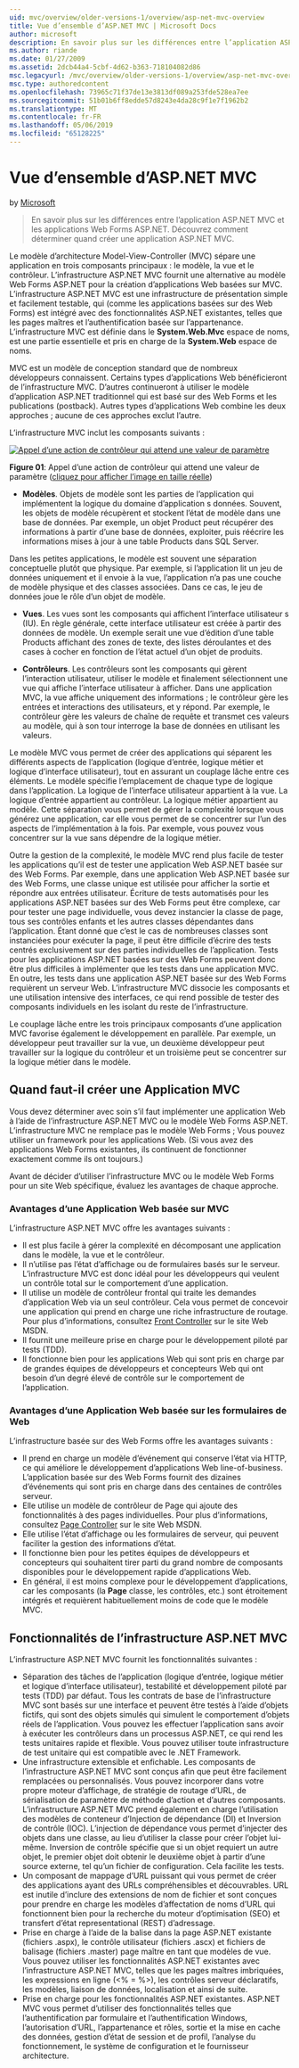 ```yaml
---
uid: mvc/overview/older-versions-1/overview/asp-net-mvc-overview
title: Vue d’ensemble d’ASP.NET MVC | Microsoft Docs
author: microsoft
description: En savoir plus sur les différences entre l’application ASP.NET MVC et les applications Web Forms ASP.NET. Découvrez comment déterminer quand créer une application ASP.NET MVC.
ms.author: riande
ms.date: 01/27/2009
ms.assetid: 2dcb44a4-5cbf-4d62-b363-718104082d86
msc.legacyurl: /mvc/overview/older-versions-1/overview/asp-net-mvc-overview
msc.type: authoredcontent
ms.openlocfilehash: 73965c71f37de13e3813df089a253fde528ea7ee
ms.sourcegitcommit: 51b01b6ff8edde57d8243e4da28c9f1e7f1962b2
ms.translationtype: MT
ms.contentlocale: fr-FR
ms.lasthandoff: 05/06/2019
ms.locfileid: "65128225"
---
```

# <a name="aspnet-mvc-overview"></a>Vue d’ensemble d’ASP.NET MVC

by [Microsoft](https://github.com/microsoft)

> En savoir plus sur les différences entre l’application ASP.NET MVC et les applications Web Forms ASP.NET. Découvrez comment déterminer quand créer une application ASP.NET MVC.

Le modèle d’architecture Model-View-Controller (MVC) sépare une application en trois composants principaux : le modèle, la vue et le contrôleur. L’infrastructure ASP.NET MVC fournit une alternative au modèle Web Forms ASP.NET pour la création d’applications Web basées sur MVC. L’infrastructure ASP.NET MVC est une infrastructure de présentation simple et facilement testable, qui (comme les applications basées sur des Web Forms) est intégré avec des fonctionnalités ASP.NET existantes, telles que les pages maîtres et l’authentification basée sur l’appartenance. L’infrastructure MVC est définie dans le **System.Web.Mvc** espace de noms, est une partie essentielle et pris en charge de la **System.Web** espace de noms.   
  
MVC est un modèle de conception standard que de nombreux développeurs connaissent. Certains types d’applications Web bénéficieront de l’infrastructure MVC. D’autres continueront à utiliser le modèle d’application ASP.NET traditionnel qui est basé sur des Web Forms et les publications (postback). Autres types d’applications Web combine les deux approches ; aucune de ces approches exclut l’autre.   
  
L’infrastructure MVC inclut les composants suivants :

[![Appel d’une action de contrôleur qui attend une valeur de paramètre](asp-net-mvc-overview/_static/image1.jpg)](asp-net-mvc-overview/_static/image1.png)

**Figure 01**: Appel d’une action de contrôleur qui attend une valeur de paramètre ([cliquez pour afficher l’image en taille réelle](asp-net-mvc-overview/_static/image2.png))

- **Modèles**. Objets de modèle sont les parties de l’application qui implémentent la logique du domaine d’application s données. Souvent, les objets de modèle récupèrent et stockent l’état de modèle dans une base de données. Par exemple, un objet Product peut récupérer des informations à partir d’une base de données, exploiter, puis réécrire les informations mises à jour à une table Products dans SQL Server.

Dans les petites applications, le modèle est souvent une séparation conceptuelle plutôt que physique. Par exemple, si l’application lit un jeu de données uniquement et il envoie à la vue, l’application n’a pas une couche de modèle physique et des classes associées. Dans ce cas, le jeu de données joue le rôle d’un objet de modèle.

- **Vues**. Les vues sont les composants qui affichent l’interface utilisateur s (IU). En règle générale, cette interface utilisateur est créée à partir des données de modèle. Un exemple serait une vue d’édition d’une table Products affichant des zones de texte, des listes déroulantes et des cases à cocher en fonction de l’état actuel d’un objet de produits.

- **Contrôleurs**. Les contrôleurs sont les composants qui gèrent l’interaction utilisateur, utiliser le modèle et finalement sélectionnent une vue qui affiche l’interface utilisateur à afficher. Dans une application MVC, la vue affiche uniquement des informations ; le contrôleur gère les entrées et interactions des utilisateurs, et y répond. Par exemple, le contrôleur gère les valeurs de chaîne de requête et transmet ces valeurs au modèle, qui à son tour interroge la base de données en utilisant les valeurs.

Le modèle MVC vous permet de créer des applications qui séparent les différents aspects de l’application (logique d’entrée, logique métier et logique d’interface utilisateur), tout en assurant un couplage lâche entre ces éléments. Le modèle spécifie l’emplacement de chaque type de logique dans l’application. La logique de l’interface utilisateur appartient à la vue. La logique d’entrée appartient au contrôleur. La logique métier appartient au modèle. Cette séparation vous permet de gérer la complexité lorsque vous générez une application, car elle vous permet de se concentrer sur l’un des aspects de l’implémentation à la fois. Par exemple, vous pouvez vous concentrer sur la vue sans dépendre de la logique métier.   
  
Outre la gestion de la complexité, le modèle MVC rend plus facile de tester les applications qu’il est de tester une application Web ASP.NET basée sur des Web Forms. Par exemple, dans une application Web ASP.NET basée sur des Web Forms, une classe unique est utilisée pour afficher la sortie et répondre aux entrées utilisateur. Écriture de tests automatisés pour les applications ASP.NET basées sur des Web Forms peut être complexe, car pour tester une page individuelle, vous devez instancier la classe de page, tous ses contrôles enfants et les autres classes dépendantes dans l’application. Étant donné que c’est le cas de nombreuses classes sont instanciées pour exécuter la page, il peut être difficile d’écrire des tests centrés exclusivement sur des parties individuelles de l’application. Tests pour les applications ASP.NET basées sur des Web Forms peuvent donc être plus difficiles à implémenter que les tests dans une application MVC. En outre, les tests dans une application ASP.NET basée sur des Web Forms requièrent un serveur Web. L’infrastructure MVC dissocie les composants et une utilisation intensive des interfaces, ce qui rend possible de tester des composants individuels en les isolant du reste de l’infrastructure.   
  
Le couplage lâche entre les trois principaux composants d’une application MVC favorise également le développement en parallèle. Par exemple, un développeur peut travailler sur la vue, un deuxième développeur peut travailler sur la logique du contrôleur et un troisième peut se concentrer sur la logique métier dans le modèle.

## <a name="deciding-when-to-create-an-mvc-application"></a>Quand faut-il créer une Application MVC

Vous devez déterminer avec soin s’il faut implémenter une application Web à l’aide de l’infrastructure ASP.NET MVC ou le modèle Web Forms ASP.NET. L’infrastructure MVC ne remplace pas le modèle Web Forms ; Vous pouvez utiliser un framework pour les applications Web. (Si vous avez des applications Web Forms existantes, ils continuent de fonctionner exactement comme ils ont toujours.)   
  
Avant de décider d’utiliser l’infrastructure MVC ou le modèle Web Forms pour un site Web spécifique, évaluez les avantages de chaque approche.

### <a name="advantages-of-an-mvc-based-web-application"></a>Avantages d’une Application Web basée sur MVC

L’infrastructure ASP.NET MVC offre les avantages suivants :

- Il est plus facile à gérer la complexité en décomposant une application dans le modèle, la vue et le contrôleur.
- Il n’utilise pas l’état d’affichage ou de formulaires basés sur le serveur. L’infrastructure MVC est donc idéal pour les développeurs qui veulent un contrôle total sur le comportement d’une application.
- Il utilise un modèle de contrôleur frontal qui traite les demandes d’application Web via un seul contrôleur. Cela vous permet de concevoir une application qui prend en charge une riche infrastructure de routage. Pour plus d’informations, consultez [Front Controller](https://go.microsoft.com/fwlink/?LinkId=106357 "Front Controller") sur le site Web MSDN.
- Il fournit une meilleure prise en charge pour le développement piloté par tests (TDD).
- Il fonctionne bien pour les applications Web qui sont pris en charge par de grandes équipes de développeurs et concepteurs Web qui ont besoin d’un degré élevé de contrôle sur le comportement de l’application.

### <a name="advantages-of-a-web-forms-based-web-application"></a>Avantages d’une Application Web basée sur les formulaires de Web

L’infrastructure basée sur des Web Forms offre les avantages suivants :

- Il prend en charge un modèle d’événement qui conserve l’état via HTTP, ce qui améliore le développement d’applications Web line-of-business. L’application basée sur des Web Forms fournit des dizaines d’événements qui sont pris en charge dans des centaines de contrôles serveur.
- Elle utilise un modèle de contrôleur de Page qui ajoute des fonctionnalités à des pages individuelles. Pour plus d’informations, consultez [Page Controller](https://go.microsoft.com/fwlink/?LinkId=106359 "Page Controller") sur le site Web MSDN.
- Elle utilise l’état d’affichage ou les formulaires de serveur, qui peuvent faciliter la gestion des informations d’état.
- Il fonctionne bien pour les petites équipes de développeurs et concepteurs qui souhaitent tirer parti du grand nombre de composants disponibles pour le développement rapide d’applications Web.
- En général, il est moins complexe pour le développement d’applications, car les composants (la **Page** classe, les contrôles, etc.) sont étroitement intégrés et requièrent habituellement moins de code que le modèle MVC.

## <a name="features-of-the-aspnet-mvc-framework"></a>Fonctionnalités de l’infrastructure ASP.NET MVC

L’infrastructure ASP.NET MVC fournit les fonctionnalités suivantes :

- Séparation des tâches de l’application (logique d’entrée, logique métier et logique d’interface utilisateur), testabilité et développement piloté par tests (TDD) par défaut. Tous les contrats de base de l’infrastructure MVC sont basés sur une interface et peuvent être testés à l’aide d’objets fictifs, qui sont des objets simulés qui simulent le comportement d’objets réels de l’application. Vous pouvez les effectuer l’application sans avoir à exécuter les contrôleurs dans un processus ASP.NET, ce qui rend les tests unitaires rapide et flexible. Vous pouvez utiliser toute infrastructure de test unitaire qui est compatible avec le .NET Framework.
- Une infrastructure extensible et enfichable. Les composants de l’infrastructure ASP.NET MVC sont conçus afin que peut être facilement remplacées ou personnalisés. Vous pouvez incorporer dans votre propre moteur d’affichage, de stratégie de routage d’URL, de sérialisation de paramètre de méthode d’action et d’autres composants. L’infrastructure ASP.NET MVC prend également en charge l’utilisation des modèles de conteneur d’Injection de dépendance (DI) et Inversion de contrôle (IOC). L’injection de dépendance vous permet d’injecter des objets dans une classe, au lieu d’utiliser la classe pour créer l’objet lui-même. Inversion de contrôle spécifie que si un objet requiert un autre objet, le premier objet doit obtenir le deuxième objet à partir d’une source externe, tel qu’un fichier de configuration. Cela facilite les tests.
- Un composant de mappage d’URL puissant qui vous permet de créer des applications ayant des URLs compréhensibles et découvrables. URL est inutile d’inclure des extensions de nom de fichier et sont conçues pour prendre en charge les modèles d’affectation de noms d’URL qui fonctionnent bien pour la recherche du moteur d’optimisation (SEO) et transfert d’état representational (REST) d’adressage.
- Prise en charge à l’aide de la balise dans la page ASP.NET existante (fichiers .aspx), le contrôle utilisateur (fichiers .ascx) et fichiers de balisage (fichiers .master) page maître en tant que modèles de vue. Vous pouvez utiliser les fonctionnalités ASP.NET existantes avec l’infrastructure ASP.NET MVC, telles que les pages maîtres imbriquées, les expressions en ligne (&lt;% = %&gt;), les contrôles serveur déclaratifs, les modèles, liaison de données, localisation et ainsi de suite.
- Prise en charge pour les fonctionnalités ASP.NET existantes. ASP.NET MVC vous permet d’utiliser des fonctionnalités telles que l’authentification par formulaire et l’authentification Windows, l’autorisation d’URL, l’appartenance et rôles, sortie et la mise en cache des données, gestion d’état de session et de profil, l’analyse du fonctionnement, le système de configuration et le fournisseur architecture.
